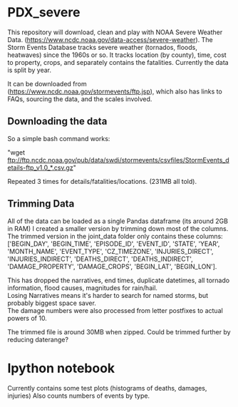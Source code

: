 # PDX_severe

This repository will download, clean and play with NOAA Severe Weather Data.
(https://www.ncdc.noaa.gov/data-access/severe-weather).
The Storm Events Database tracks severe weather (tornados, floods, heatwaves) 
since the 1960s or so.  It tracks location (by county), time, cost to property, crops, and separately
contains the fatalities.  Currently the data is split by year.

It can be downloaded from (https://www.ncdc.noaa.gov/stormevents/ftp.jsp),
which also has links to FAQs, sourcing the data, and the scales involved.

## Downloading the data

So a simple bash command works:

"wget ftp://ftp.ncdc.noaa.gov/pub/data/swdi/stormevents/csvfiles/StormEvents_details-ftp_v1.0_*.csv.gz"

Repeated 3 times for details/fatalities/locations. (231MB all told).

## Trimming Data

All of the data can be loaded as a single Pandas dataframe (its around 2GB in RAM) 
I created a smaller version by trimming down most of the columns.
The trimmed version in the joint\_data folder only contains 
these columns:
['BEGIN\_DAY', 'BEGIN\_TIME', 'EPISODE\_ID', 'EVENT\_ID', 'STATE', 'YEAR',
       'MONTH\_NAME', 'EVENT\_TYPE', 'CZ\_TIMEZONE', 'INJURIES\_DIRECT',
       'INJURIES\_INDIRECT', 'DEATHS\_DIRECT', 'DEATHS\_INDIRECT',
       'DAMAGE\_PROPERTY', 'DAMAGE\_CROPS', 'BEGIN\_LAT', 'BEGIN\_LON'].

This has dropped the narratives, end times, duplicate datetimes, 
all tornado information, flood causes, magnitudes for rain/hail.  
Losing Narratives means it's harder to search for named storms, but probably biggest space saver.  
The damage numbers were also processed from letter postfixes to actual powers 
of 10.

The trimmed file is around 30MB when zipped.  Could be trimmed further by
reducing daterange?

# Ipython notebook

Currently contains some test plots (histograms of deaths, damages, injuries)
Also counts numbers of events by type.  
